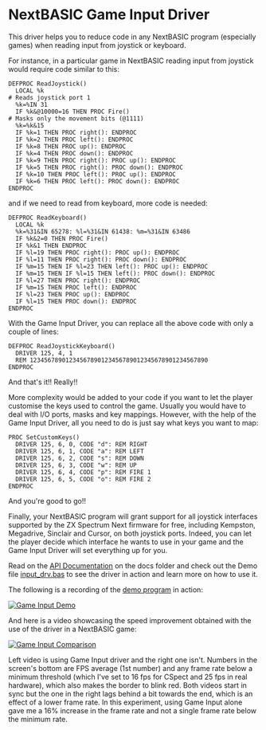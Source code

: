 # NextBASIC Game Input Driver

This driver helps you to reduce code in any NextBASIC program (especially games) when reading input from joystick or keyboard.

For instance, in a particular game in NextBASIC reading input from joystick would require code similar to this:

```
DEFPROC ReadJoystick()
  LOCAL %k
# Reads joystick port 1
  %k=%IN 31
  IF %k&@10000=16 THEN PROC Fire()
# Masks only the movement bits (@1111)
  %k=%k&15
  IF %k=1 THEN PROC right(): ENDPROC
  IF %k=2 THEN PROC left(): ENDPROC
  IF %k=8 THEN PROC up(): ENDPROC
  IF %k=4 THEN PROC down(): ENDPROC
  IF %k=9 THEN PROC right(): PROC up(): ENDPROC
  IF %k=5 THEN PROC right(): PROC down(): ENDPROC
  IF %k=10 THEN PROC left(): PROC up(): ENDPROC
  IF %k=6 THEN PROC left(): PROC down(): ENDPROC
ENDPROC   
```
and if we need to read from keyboard, more code is needed:

```
DEFPROC ReadKeyboard()
  LOCAL %k
  %k=%31&IN 65278: %l=%31&IN 61438: %m=%31&IN 63486
  IF %k&2=0 THEN PROC Fire()
  IF %k&1 THEN ENDPROC 
  IF %l=19 THEN PROC right(): PROC up(): ENDPROC
  IF %l=11 THEN PROC right(): PROC down(): ENDPROC
  IF %m=15 THEN IF %l=23 THEN left(): PROC up(): ENDPROC
  IF %m=15 THEN IF %l=15 THEN left(): PROC down(): ENDPROC
  IF %l=27 THEN PROC right(): ENDPROC
  IF %m=15 THEN PROC left(): ENDPROC
  IF %l=23 THEN PROC up(): ENDPROC
  IF %l=15 THEN PROC down(): ENDPROC
ENDPROC 
```

With the Game Input Driver, you can replace all the above code with only a couple of lines:

```
DEFPROC ReadJoystickKeyboard()
  DRIVER 125, 4, 1
  REM 12345678901234567890123456789012345678901234567890
ENDPROC
```
And that's it!! Really!!

More complexity would be added to your code if you want to let the player customise the keys used to control the game. Usually you would have to deal with I/O ports, masks and key mappings.
However, with the help of the Game Input Driver, all you need to do is just say what keys you want to map:

```
PROC SetCustomKeys()
  DRIVER 125, 6, 0, CODE "d": REM RIGHT
  DRIVER 125, 6, 1, CODE "a": REM LEFT
  DRIVER 125, 6, 2, CODE "s": REM DOWN
  DRIVER 125, 6, 3, CODE "w": REM UP
  DRIVER 125, 6, 4, CODE "p": REM FIRE 1
  DRIVER 125, 6, 5, CODE "o": REM FIRE 2
ENDPROC
```

And you're good to go!!

Finally, your NextBASIC program will grant support for all joystick interfaces supported by the ZX Spectrum Next firmware for free, including Kempston, Megadrive, Sinclair and Cursor, on both joystick ports. Indeed, you can let the player decide which interface he wants to use in your game and the Game Input Driver will set everything up for you. 

Read on the [API Documentation](https://github.com/paulossilva/gameinput/blob/master/docs/inputDriver_API.txt) on the docs folder and check out the Demo file [input_drv.bas](https://github.com/paulossilva/gameinput/blob/master/input_drv.txt) to see the driver in action and learn more on how to use it.

The following is a recording of the [demo program](https://github.com/paulossilva/gameinput/blob/master/input_drv.txt) in action:

[![Game Input Demo](https://i9.ytimg.com/vi/NbpzBdyLtQs/mq2.jpg?sqp=CKiBuPwF&rs=AOn4CLC0w2LNdz_tEyakZw7cAf4d96J21A)](https://youtu.be/NbpzBdyLtQs "Game Input Demo")

And here is a video showcasing the speed improvement obtained with the use of the driver in a NextBASIC game:

[![Game Input Comparison](https://i9.ytimg.com/vi/8Hs9BYerIzg/mq2.jpg?sqp=CNiKuPwF&rs=AOn4CLCyZerAVtbsoqDDOk-nfPKqMgZxjw)](https://youtu.be/8Hs9BYerIzg "Game Input Comparison")

Left video is using Game Input driver and the right one isn't. Numbers in the screen's bottom are FPS average (1st number) and any frame rate below a minimum threshold (which I've set to 16 fps for CSpect and 25 fps in real hardware), which also makes the border to blink red. Both videos start in sync but the one in the right lags behind a bit towards the end, which is an effect of a lower frame rate. In this experiment, using Game Input alone gave me a 16% increase in the frame rate and not a single frame rate below the minimum rate.
